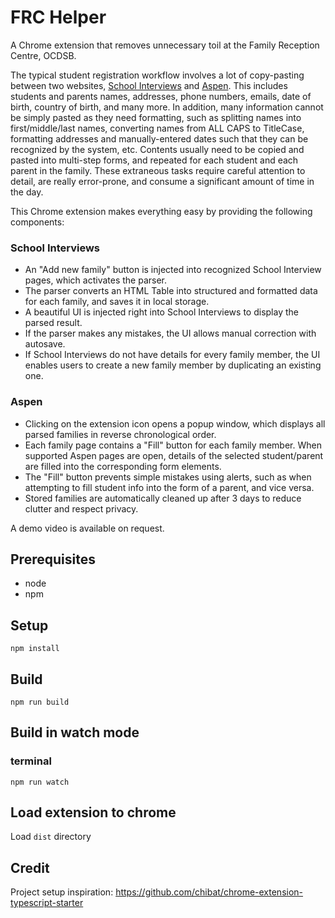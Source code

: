 # FRC Helper

A Chrome extension that removes unnecessary toil at the Family Reception Centre, OCDSB.

The typical student registration workflow involves a lot of copy-pasting between two websites, [School Interviews](https://www.schoolinterviews.com.au/) and [Aspen](https://ocdsb.myontarioedu.ca/aspen). This includes students and parents names, addresses, phone numbers, emails, date of birth, country of birth, and many more. In addition, many information cannot be simply pasted as they need formatting, such as splitting names into first/middle/last names, converting names from ALL CAPS to TitleCase, formatting addresses and manually-entered dates such that they can be recognized by the system, etc. Contents usually need to be copied and pasted into multi-step forms, and repeated for each student and each parent in the family. These extraneous tasks require careful attention to detail, are really error-prone, and consume a significant amount of time in the day.

This Chrome extension makes everything easy by providing the following components:

### School Interviews
- An "Add new family" button is injected into recognized School Interview pages, which activates the parser.
- The parser converts an HTML Table into structured and formatted data for each family, and saves it in local storage.
- A beautiful UI is injected right into School Interviews to display the parsed result.
- If the parser makes any mistakes, the UI allows manual correction with autosave.
- If School Interviews do not have details for every family member, the UI enables users to create a new family member by duplicating an existing one.

### Aspen
- Clicking on the extension icon opens a popup window, which displays all parsed families in reverse chronological order.
- Each family page contains a "Fill" button for each family member. When supported Aspen pages are open, details of the selected student/parent are filled into the corresponding form elements.
- The "Fill" button prevents simple mistakes using alerts, such as when attempting to fill student info into the form of a parent, and vice versa.
- Stored families are automatically cleaned up after 3 days to reduce clutter and respect privacy.

A demo video is available on request.

## Prerequisites

* node
* npm

## Setup

```
npm install
```

## Build

```
npm run build
```

## Build in watch mode

### terminal

```
npm run watch
```

## Load extension to chrome

Load `dist` directory

## Credit

Project setup inspiration: https://github.com/chibat/chrome-extension-typescript-starter
